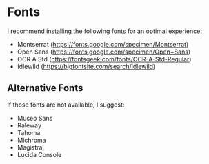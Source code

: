# Fonts

I recommend installing the following fonts for an optimal experience:
- Montserrat (https://fonts.google.com/specimen/Montserrat)
- Open Sans (https://fonts.google.com/specimen/Open+Sans)
- OCR A Std (https://fontsgeek.com/fonts/OCR-A-Std-Regular)
- Idlewild (https://bigfontsite.com/search/idlewild)

## Alternative Fonts
If those fonts are not available, I suggest:
- Museo Sans
- Raleway
- Tahoma
- Michroma
- Magistral
- Lucida Console
